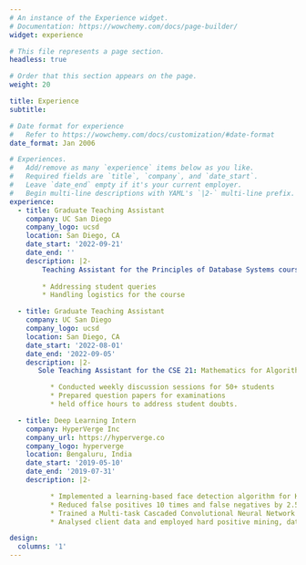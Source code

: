```yaml
---
# An instance of the Experience widget.
# Documentation: https://wowchemy.com/docs/page-builder/
widget: experience

# This file represents a page section.
headless: true

# Order that this section appears on the page.
weight: 20

title: Experience
subtitle:

# Date format for experience
#   Refer to https://wowchemy.com/docs/customization/#date-format
date_format: Jan 2006

# Experiences.
#   Add/remove as many `experience` items below as you like.
#   Required fields are `title`, `company`, and `date_start`.
#   Leave `date_end` empty if it's your current employer.
#   Begin multi-line descriptions with YAML's `|2-` multi-line prefix.
experience:
  - title: Graduate Teaching Assistant
    company: UC San Diego
    company_logo: ucsd
    location: San Diego, CA
    date_start: '2022-09-21'
    date_end: ''
    description: |2-
        Teaching Assistant for the Principles of Database Systems course. Responsibilities include:
        
        * Addressing student queries
        * Handling logistics for the course

  - title: Graduate Teaching Assistant
    company: UC San Diego
    company_logo: ucsd
    location: San Diego, CA
    date_start: '2022-08-01'
    date_end: '2022-09-05'
    description: |2- 
       Sole Teaching Assistant for the CSE 21: Mathematics for Algorithms and Systems course. 

          * Conducted weekly discussion sessions for 50+ students
          * Prepared question papers for examinations 
          * held office hours to address student doubts.

  - title: Deep Learning Intern
    company: HyperVerge Inc
    company_url: https://hyperverge.co
    company_logo: hyperverge
    location: Bengaluru, India
    date_start: '2019-05-10'
    date_end: '2019-07-31'
    description: |2-

          * Implemented a learning-based face detection algorithm for Know-Your-Customer services
          * Reduced false positives 10 times and false negatives by 2.5 times on HyperVerge’s benchmark.
          * Trained a Multi-task Cascaded Convolutional Neural Network using > 200,000 images 
          * Analysed client data and employed hard positive mining, data augmentation to improve recall by 5\% .

design:
  columns: '1'
---
```

